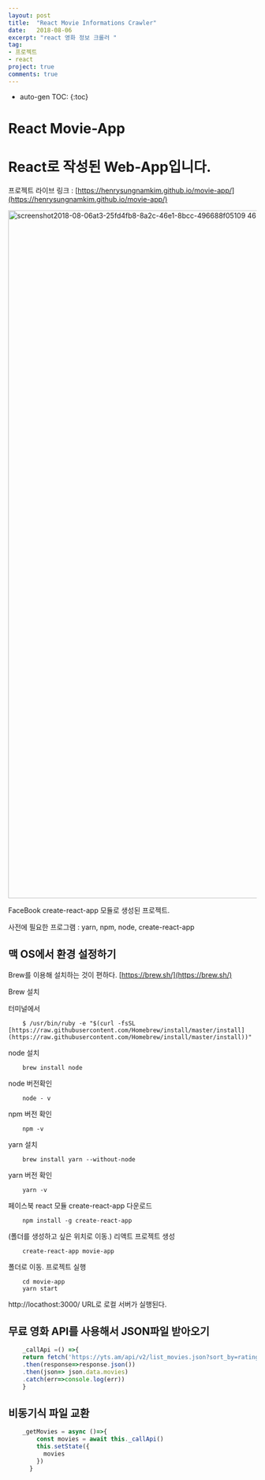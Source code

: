 ```yaml
---
layout: post
title:  "React Movie Informations Crawler"
date:   2018-08-06
excerpt: "react 영화 정보 크롤러 "
tag:
- 프로젝트
- react
project: true
comments: true
---
```

* auto-gen TOC:
{:toc}
# React Movie-App

# React로 작성된 Web-App입니다.

프로젝트 라이브 링크 : [https://henrysungnamkim.github.io/movie-app/](https://henrysungnamkim.github.io/movie-app/)

<img width="1395" alt="screenshot2018-08-06at3-25fd4fb8-8a2c-46e1-8bcc-496688f05109 46 17pm" src="https://user-images.githubusercontent.com/37807838/43701182-38205318-9990-11e8-98d4-954159276816.png">

FaceBook create-react-app 모듈로 생성된 프로젝트.

사전에 필요한 프로그램 : yarn, npm, node, create-react-app

## 맥 OS에서 환경 설정하기

Brew를 이용해 설치하는 것이 편하다. [https://brew.sh/](https://brew.sh/)

Brew 설치

터미널에서
```
    $ /usr/bin/ruby -e "$(curl -fsSL [https://raw.githubusercontent.com/Homebrew/install/master/install](https://raw.githubusercontent.com/Homebrew/install/master/install))"
```
node 설치
```
    brew install node
```
node 버전확인
```
    node - v
```
npm 버전 확인
```
    npm -v
```
yarn 설치
```
    brew install yarn --without-node
```
yarn 버전 확인
```
    yarn -v
```
페이스북 react 모듈 create-react-app 다운로드
```
    npm install -g create-react-app
```
(폴더를 생성하고 싶은 위치로 이동.) 리액트 프로젝트 생성
```
    create-react-app movie-app
```
폴더로 이동. 프로젝트 실행
```
    cd movie-app
    yarn start
```
http://locathost:3000/ URL로 로컬 서버가 실행된다.

## 무료 영화 API를 사용해서 JSON파일 받아오기
```javascript
    _callApi =() =>{
    return fetch('https://yts.am/api/v2/list_movies.json?sort_by=rating')
    .then(response=>response.json())
    .then(json=> json.data.movies)
    .catch(err=>console.log(err))
    }
```
## 비동기식 파일 교환
```javascript
    _getMovies = async ()=>{
        const movies = await this._callApi()
        this.setState({
          movies
        })
      }
```
